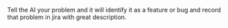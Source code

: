 Tell the AI ​​your problem and it will identify it as a feature or bug and record that problem in jira with great description.
